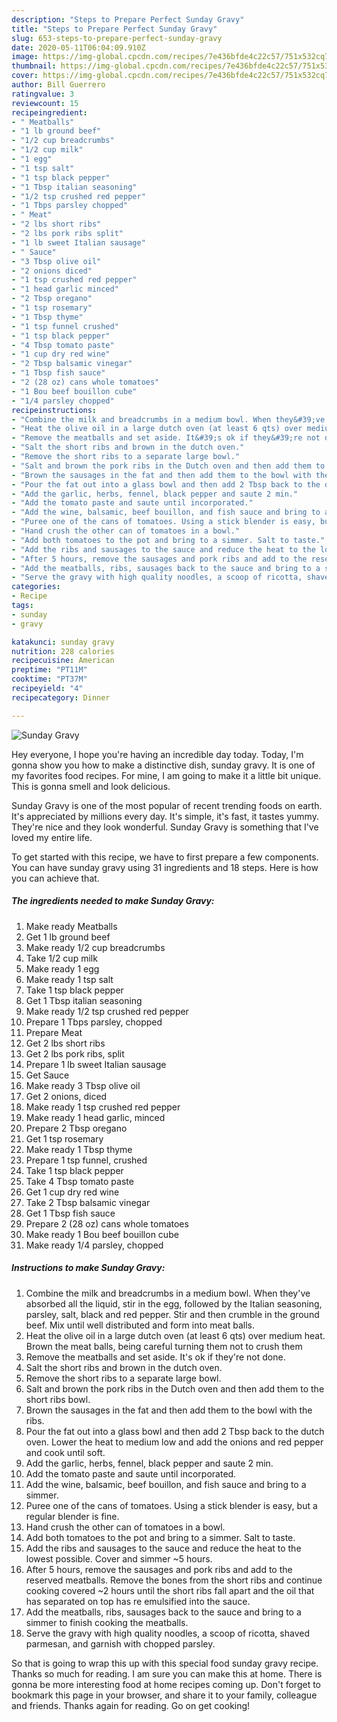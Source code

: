 ```yaml
---
description: "Steps to Prepare Perfect Sunday Gravy"
title: "Steps to Prepare Perfect Sunday Gravy"
slug: 653-steps-to-prepare-perfect-sunday-gravy
date: 2020-05-11T06:04:09.910Z
image: https://img-global.cpcdn.com/recipes/7e436bfde4c22c57/751x532cq70/sunday-gravy-recipe-main-photo.jpg
thumbnail: https://img-global.cpcdn.com/recipes/7e436bfde4c22c57/751x532cq70/sunday-gravy-recipe-main-photo.jpg
cover: https://img-global.cpcdn.com/recipes/7e436bfde4c22c57/751x532cq70/sunday-gravy-recipe-main-photo.jpg
author: Bill Guerrero
ratingvalue: 3
reviewcount: 15
recipeingredient:
- " Meatballs"
- "1 lb ground beef"
- "1/2 cup breadcrumbs"
- "1/2 cup milk"
- "1 egg"
- "1 tsp salt"
- "1 tsp black pepper"
- "1 Tbsp italian seasoning"
- "1/2 tsp crushed red pepper"
- "1 Tbps parsley chopped"
- " Meat"
- "2 lbs short ribs"
- "2 lbs pork ribs split"
- "1 lb sweet Italian sausage"
- " Sauce"
- "3 Tbsp olive oil"
- "2 onions diced"
- "1 tsp crushed red pepper"
- "1 head garlic minced"
- "2 Tbsp oregano"
- "1 tsp rosemary"
- "1 Tbsp thyme"
- "1 tsp funnel crushed"
- "1 tsp black pepper"
- "4 Tbsp tomato paste"
- "1 cup dry red wine"
- "2 Tbsp balsamic vinegar"
- "1 Tbsp fish sauce"
- "2 (28 oz) cans whole tomatoes"
- "1 Bou beef bouillon cube"
- "1/4 parsley chopped"
recipeinstructions:
- "Combine the milk and breadcrumbs in a medium bowl. When they&#39;ve absorbed all the liquid, stir in the egg, followed by the Italian seasoning, parsley, salt, black and red pepper. Stir and then crumble in the ground beef. Mix until well distributed and form into meat balls."
- "Heat the olive oil in a large dutch oven (at least 6 qts) over medium heat. Brown the meat balls, being careful turning them not to crush them"
- "Remove the meatballs and set aside. It&#39;s ok if they&#39;re not done."
- "Salt the short ribs and brown in the dutch oven."
- "Remove the short ribs to a separate large bowl."
- "Salt and brown the pork ribs in the Dutch oven and then add them to the short ribs bowl."
- "Brown the sausages in the fat and then add them to the bowl with the ribs."
- "Pour the fat out into a glass bowl and then add 2 Tbsp back to the dutch oven. Lower the heat to medium low and add the onions and red pepper and cook until soft."
- "Add the garlic, herbs, fennel, black pepper and saute 2 min."
- "Add the tomato paste and saute until incorporated."
- "Add the wine, balsamic, beef bouillon, and fish sauce and bring to a simmer."
- "Puree one of the cans of tomatoes. Using a stick blender is easy, but a regular blender is fine."
- "Hand crush the other can of tomatoes in a bowl."
- "Add both tomatoes to the pot and bring to a simmer. Salt to taste."
- "Add the ribs and sausages to the sauce and reduce the heat to the lowest possible. Cover and simmer ~5 hours."
- "After 5 hours, remove the sausages and pork ribs and add to the reserved meatballs. Remove the bones from the short ribs and continue cooking covered ~2 hours until the short ribs fall apart and the oil that has separated on top has re emulsified into the sauce."
- "Add the meatballs, ribs, sausages back to the sauce and bring to a simmer to finish cooking the meatballs."
- "Serve the gravy with high quality noodles, a scoop of ricotta, shaved parmesan, and garnish with chopped parsley."
categories:
- Recipe
tags:
- sunday
- gravy

katakunci: sunday gravy 
nutrition: 228 calories
recipecuisine: American
preptime: "PT11M"
cooktime: "PT37M"
recipeyield: "4"
recipecategory: Dinner

---
```



![Sunday Gravy](https://img-global.cpcdn.com/recipes/7e436bfde4c22c57/751x532cq70/sunday-gravy-recipe-main-photo.jpg)

Hey everyone, I hope you're having an incredible day today. Today, I'm gonna show you how to make a distinctive dish, sunday gravy. It is one of my favorites food recipes. For mine, I am going to make it a little bit unique. This is gonna smell and look delicious.

Sunday Gravy is one of the most popular of recent trending foods on earth. It's appreciated by millions every day. It's simple, it's fast, it tastes yummy. They're nice and they look wonderful. Sunday Gravy is something that I've loved my entire life.




To get started with this recipe, we have to first prepare a few components. You can have sunday gravy using 31 ingredients and 18 steps. Here is how you can achieve that.

<!--inarticleads1-->

##### The ingredients needed to make Sunday Gravy:

1. Make ready  Meatballs
1. Get 1 lb ground beef
1. Make ready 1/2 cup breadcrumbs
1. Take 1/2 cup milk
1. Make ready 1 egg
1. Make ready 1 tsp salt
1. Take 1 tsp black pepper
1. Get 1 Tbsp italian seasoning
1. Make ready 1/2 tsp crushed red pepper
1. Prepare 1 Tbps parsley, chopped
1. Prepare  Meat
1. Get 2 lbs short ribs
1. Get 2 lbs pork ribs, split
1. Prepare 1 lb sweet Italian sausage
1. Get  Sauce
1. Make ready 3 Tbsp olive oil
1. Get 2 onions, diced
1. Make ready 1 tsp crushed red pepper
1. Make ready 1 head garlic, minced
1. Prepare 2 Tbsp oregano
1. Get 1 tsp rosemary
1. Make ready 1 Tbsp thyme
1. Prepare 1 tsp funnel, crushed
1. Take 1 tsp black pepper
1. Take 4 Tbsp tomato paste
1. Get 1 cup dry red wine
1. Take 2 Tbsp balsamic vinegar
1. Get 1 Tbsp fish sauce
1. Prepare 2 (28 oz) cans whole tomatoes
1. Make ready 1 Bou beef bouillon cube
1. Make ready 1/4 parsley, chopped




<!--inarticleads2-->

##### Instructions to make Sunday Gravy:

1. Combine the milk and breadcrumbs in a medium bowl. When they&#39;ve absorbed all the liquid, stir in the egg, followed by the Italian seasoning, parsley, salt, black and red pepper. Stir and then crumble in the ground beef. Mix until well distributed and form into meat balls.
1. Heat the olive oil in a large dutch oven (at least 6 qts) over medium heat. Brown the meat balls, being careful turning them not to crush them
1. Remove the meatballs and set aside. It&#39;s ok if they&#39;re not done.
1. Salt the short ribs and brown in the dutch oven.
1. Remove the short ribs to a separate large bowl.
1. Salt and brown the pork ribs in the Dutch oven and then add them to the short ribs bowl.
1. Brown the sausages in the fat and then add them to the bowl with the ribs.
1. Pour the fat out into a glass bowl and then add 2 Tbsp back to the dutch oven. Lower the heat to medium low and add the onions and red pepper and cook until soft.
1. Add the garlic, herbs, fennel, black pepper and saute 2 min.
1. Add the tomato paste and saute until incorporated.
1. Add the wine, balsamic, beef bouillon, and fish sauce and bring to a simmer.
1. Puree one of the cans of tomatoes. Using a stick blender is easy, but a regular blender is fine.
1. Hand crush the other can of tomatoes in a bowl.
1. Add both tomatoes to the pot and bring to a simmer. Salt to taste.
1. Add the ribs and sausages to the sauce and reduce the heat to the lowest possible. Cover and simmer ~5 hours.
1. After 5 hours, remove the sausages and pork ribs and add to the reserved meatballs. Remove the bones from the short ribs and continue cooking covered ~2 hours until the short ribs fall apart and the oil that has separated on top has re emulsified into the sauce.
1. Add the meatballs, ribs, sausages back to the sauce and bring to a simmer to finish cooking the meatballs.
1. Serve the gravy with high quality noodles, a scoop of ricotta, shaved parmesan, and garnish with chopped parsley.




So that is going to wrap this up with this special food sunday gravy recipe. Thanks so much for reading. I am sure you can make this at home. There is gonna be more interesting food at home recipes coming up. Don't forget to bookmark this page in your browser, and share it to your family, colleague and friends. Thanks again for reading. Go on get cooking!
